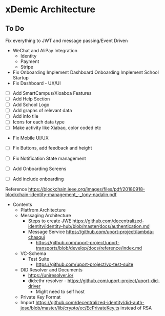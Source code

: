# xDemic Architecture
## To Do
Fix everything to JWT and message passing/Event Driven
* WeChat and AliPay Integration 
	* Identity
	* Payment
	* Stripe
* Fix Onboarding
Implement Dashboard Onboarding
Implement School Startup
* Fix Dashboard - UX/UI
- [ ] Add SmartCampus/Xioaboa Features
- [ ] Add Help Section
- [ ] Add School Logo
- [ ] Add graphs of relevant data
- [ ] Add info tile
- [ ] Icons for each data type
- [ ] Make activity like Xiabao, color coded etc

* Fix Mobile UI/UX
- [ ] Fix Buttons, add feedback and height
- [ ] Fix Notification State management
- [ ] Add Onboarding Screens
- [ ] Add include onboarding


Reference https://blockchain.ieee.org/images/files/pdf/20180918-blockchain-identity-management_-_tony-nadalin.pdf
* Contents
	* Platfrom Architecture
	* Messaging Architecture
		* Steps to create JWE https://github.com/decentralized-identity/identity-hub/blob/master/docs/authentication.md
		* Message Service https://github.com/uport-project/lambda-chasqui
			* https://github.com/uport-project/uport-transports/blob/develop/docs/reference/index.md
	* VC-Schema
		* Test Suite
			* https://github.com/uport-project/vc-test-suite
	* DID Resolver and Documents
		* https://uniresolver.io/
		* did:ethr resolver - https://github.com/uport-project/uport-did-driver 
			* Might need to self host
	* Private Key Format
	* Import https://github.com/decentralized-identity/did-auth-jose/blob/master/lib/crypto/ec/EcPrivateKey.ts instead of RSA
